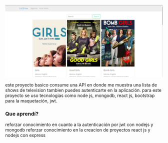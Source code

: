 

![Aquí la descripción de la imagen por si no carga](https://raw.githubusercontent.com/juansebastian2426/listShows/master/src/assets/imgs/imag1.png)




este proyecto basico consume una API en donde me muestra una lista de shows de television
tambien puedes autenticarte en la aplicación.
para este proyecto se uso tecnologias como node js, mongodb, react js, bootstrap para la maquetación, jwt.


### Que aprendí?

reforzar conocimiento en cuanto a la autenticación por jwt con nodejs y mongodb
reforzar conocimiento en la creacion de proyectos react js y nodejs con express
